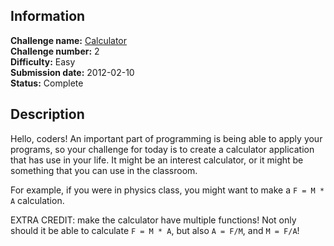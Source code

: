 ## Information

**Challenge name:** [Calculator](http://www.reddit.com/r/dailyprogrammer/comments/pjbj8/easy_challenge_2/)  
**Challenge number:** 2  
**Difficulty:** Easy  
**Submission date:** 2012-02-10  
**Status:** Complete

## Description

Hello, coders! An important part of programming is being able to apply your programs,
so your challenge for today is to create a calculator application that has use in your
life. It might be an interest calculator, or it might be something that you can use in
the classroom.

For example, if you were in physics class, you might want to make a `F = M * A` calculation.

EXTRA CREDIT: make the calculator have multiple functions! Not only should it be able to
calculate `F = M * A`, but also `A = F/M`, and `M = F/A`!
